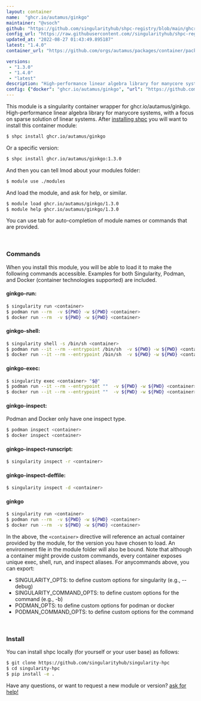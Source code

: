 ```yaml
---
layout: container
name:  "ghcr.io/autamus/ginkgo"
maintainer: "@vsoch"
github: "https://github.com/singularityhub/shpc-registry/blob/main/ghcr.io/autamus/ginkgo/container.yaml"
config_url: "https://raw.githubusercontent.com//singularityhub/shpc-registry/main/ghcr.io/autamus/ginkgo/container.yaml"
updated_at: "2022-08-27 01:43:49.895187"
latest: "1.4.0"
container_url: "https://github.com/orgs/autamus/packages/container/package/ginkgo"

versions:
 - "1.3.0"
 - "1.4.0"
 - "latest"
description: "High-performance linear algebra library for manycore systems, with a focus on sparse solution of linear systems."
config: {"docker": "ghcr.io/autamus/ginkgo", "url": "https://github.com/orgs/autamus/packages/container/package/ginkgo", "maintainer": "@vsoch", "description": "High-performance linear algebra library for manycore systems, with a focus on sparse solution of linear systems.", "latest": {"1.4.0": "sha256:fed53880b12e60a5ce006c0e8499583f6dab449cf05c27c8932299a63a51e845"}, "tags": {"1.3.0": "sha256:39a4a6df46bf92043cc4915aa5e379710897af41c46e2c672a4431b8f80a80b4", "1.4.0": "sha256:fed53880b12e60a5ce006c0e8499583f6dab449cf05c27c8932299a63a51e845", "latest": "sha256:fed53880b12e60a5ce006c0e8499583f6dab449cf05c27c8932299a63a51e845"}}
---
```


This module is a singularity container wrapper for ghcr.io/autamus/ginkgo.
High-performance linear algebra library for manycore systems, with a focus on sparse solution of linear systems.
After [installing shpc](#install) you will want to install this container module:


```bash
$ shpc install ghcr.io/autamus/ginkgo
```

Or a specific version:

```bash
$ shpc install ghcr.io/autamus/ginkgo:1.3.0
```

And then you can tell lmod about your modules folder:

```bash
$ module use ./modules
```

And load the module, and ask for help, or similar.

```bash
$ module load ghcr.io/autamus/ginkgo/1.3.0
$ module help ghcr.io/autamus/ginkgo/1.3.0
```

You can use tab for auto-completion of module names or commands that are provided.

<br>

### Commands

When you install this module, you will be able to load it to make the following commands accessible.
Examples for both Singularity, Podman, and Docker (container technologies supported) are included.

#### ginkgo-run:

```bash
$ singularity run <container>
$ podman run --rm  -v ${PWD} -w ${PWD} <container>
$ docker run --rm  -v ${PWD} -w ${PWD} <container>
```

#### ginkgo-shell:

```bash
$ singularity shell -s /bin/sh <container>
$ podman run --it --rm --entrypoint /bin/sh  -v ${PWD} -w ${PWD} <container>
$ docker run --it --rm --entrypoint /bin/sh  -v ${PWD} -w ${PWD} <container>
```

#### ginkgo-exec:

```bash
$ singularity exec <container> "$@"
$ podman run --it --rm --entrypoint ""  -v ${PWD} -w ${PWD} <container> "$@"
$ docker run --it --rm --entrypoint ""  -v ${PWD} -w ${PWD} <container> "$@"
```

#### ginkgo-inspect:

Podman and Docker only have one inspect type.

```bash
$ podman inspect <container>
$ docker inspect <container>
```

#### ginkgo-inspect-runscript:

```bash
$ singularity inspect -r <container>
```

#### ginkgo-inspect-deffile:

```bash
$ singularity inspect -d <container>
```



#### ginkgo

```bash
$ singularity run <container>
$ podman run --rm  -v ${PWD} -w ${PWD} <container>
$ docker run --rm  -v ${PWD} -w ${PWD} <container>
```


In the above, the `<container>` directive will reference an actual container provided
by the module, for the version you have chosen to load. An environment file in the
module folder will also be bound. Note that although a container
might provide custom commands, every container exposes unique exec, shell, run, and
inspect aliases. For anycommands above, you can export:

 - SINGULARITY_OPTS: to define custom options for singularity (e.g., --debug)
 - SINGULARITY_COMMAND_OPTS: to define custom options for the command (e.g., -b)
 - PODMAN_OPTS: to define custom options for podman or docker
 - PODMAN_COMMAND_OPTS: to define custom options for the command

<br>
  
### Install

You can install shpc locally (for yourself or your user base) as follows:

```bash
$ git clone https://github.com/singularityhub/singularity-hpc
$ cd singularity-hpc
$ pip install -e .
```

Have any questions, or want to request a new module or version? [ask for help!](https://github.com/singularityhub/singularity-hpc/issues)